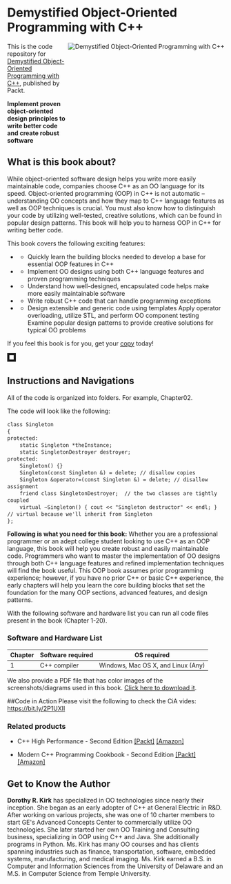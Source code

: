 


# Demystified Object-Oriented Programming with C++

<a href="https://www.packtpub.com/product/demystified-object-oriented-programming-with-c/9781839218835?utm_source=github&utm_medium=repository&utm_campaign=9781839218835"><img src="https://static.packt-cdn.com/products/9781839218835/cover/smaller" alt="Demystified Object-Oriented Programming with C++" height="256px" align="right"></a>

This is the code repository for [Demystified Object-Oriented Programming with C++](https://www.packtpub.com/product/demystified-object-oriented-programming-with-c/9781839218835?utm_source=github&utm_medium=repository&utm_campaign=9781839218835), published by Packt.

**Implement proven object-oriented design principles to write better code and create robust software**

## What is this book about?
While object-oriented software design helps you write more easily maintainable code, companies choose C++ as an OO language for its speed. Object-oriented programming (OOP) in C++ is not automatic – understanding OO concepts and how they map to C++ language features as well as OOP techniques is crucial. You must also know how to distinguish your code by utilizing well-tested, creative solutions, which can be found in popular design patterns. This book will help you to harness OOP in C++ for writing better code. 

This book covers the following exciting features:
* * Quickly learn the building blocks needed to develop a base for essential OOP features in C++
* * Implement OO designs using both C++ language features and proven programming techniques
* * Understand how well-designed, encapsulated code helps make more easily maintainable software
* * Write robust C++ code that can handle programming exceptions
* * Design extensible and generic code using templates
Apply operator overloading, utilize STL, and perform OO component testing
Examine popular design patterns to provide creative solutions for typical OO problems

If you feel this book is for you, get your [copy](https://www.amazon.com/dp/1839218835) today!

<a href="https://www.packtpub.com/?utm_source=github&utm_medium=banner&utm_campaign=GitHubBanner"><img src="https://raw.githubusercontent.com/PacktPublishing/GitHub/master/GitHub.png" 
alt="https://www.packtpub.com/" border="5" /></a>

## Instructions and Navigations
All of the code is organized into folders. For example, Chapter02.

The code will look like the following:
```
class Singleton
{
protected:
    static Singleton *theInstance;
    static SingletonDestroyer destroyer;
protected:
    Singleton() {}
    Singleton(const Singleton &) = delete; // disallow copies
    Singleton &operator=(const Singleton &) = delete; // disallow assignment
    friend class SingletonDestroyer;  // the two classes are tightly coupled
    virtual ~Singleton() { cout << "Singleton destructor" << endl; }  // virtual because we'll inherit from Singleton
};

```

**Following is what you need for this book:**
Whether you are a professional programmer or an adept college student looking to use C++ as an OOP language, this book will help you create robust and easily maintainable code. Programmers who want to master the implementation of OO designs through both C++ language features and refined implementation techniques will find the book useful. This OOP book assumes prior programming experience; however, if you have no prior C++ or basic C++ experience, the early chapters will help you learn the core building blocks that set the foundation for the many OOP sections, advanced features, and design patterns.

With the following software and hardware list you can run all code files present in the book (Chapter 1-20).
### Software and Hardware List
| Chapter | Software required | OS required |
| -------- | ------------------------------------ | ----------------------------------- |
| 1 | C++ compiler | Windows, Mac OS X, and Linux (Any) |

We also provide a PDF file that has color images of the screenshots/diagrams used in this book. [Click here to download it](https://static.packt-cdn.com/downloads/9781839218835_ColorImages.pdf).

##Code in Action
Please visit the following to check the CiA vides: https://bit.ly/2P1UXlI

### Related products
* C++ High Performance - Second Edition [[Packt]](https://www.packtpub.com/product/c-high-performance-second-edition/9781839216541?utm_source=github&utm_medium=repository&utm_campaign=9781839216541) [[Amazon]](https://www.amazon.com/dp/1839216549)

* Modern C++ Programming Cookbook - Second Edition [[Packt]](https://www.packtpub.com/product/modern-c-programming-cookbook-second-edition/9781800208988?utm_source=github&utm_medium=repository&utm_campaign=9781800208988) [[Amazon]](https://www.amazon.com/dp/B08GM9KKMR)

## Get to Know the Author
**Dorothy R. Kirk** has specialized in OO technologies since nearly their inception. She began as an early adopter of C++ at General Electric in R&D. After working on various projects, she was one of 10 charter members to start GE's Advanced Concepts Center to commercially utilize OO technologies. She later started her own OO Training and Consulting business, specializing in OOP using C++ and Java. She additionally programs in Python. Ms. Kirk has many OO courses and has clients spanning industries such as finance, transportation, software, embedded systems, manufacturing, and medical imaging.
Ms. Kirk earned a B.S. in Computer and Information Sciences from the University of Delaware and an M.S. in Computer Science from Temple University.
